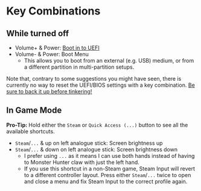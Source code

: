 # Key Combinations

## While turned off

- Volume+ & Power: [Boot in to UEFI](../advanced/boot-into-uefi.md)
- Volume- & Power: Boot Menu
    - This allows you to boot from an external (e.g. USB) medium, or from a different partition in multi-partition setups.

Note that, contrary to some suggestions you might have seen, there is currently no way to reset the UEFI/BIOS settings with a key combination.
[Be sure to back it up before tinkering!](../advanced/back-up-uefi.md)

## In Game Mode

**Pro-Tip:** Hold either the `Steam` or `Quick Access (...)` button to see all the available shortcuts.

- `Steam`/`...` & up on left analogue stick: Screen brightness up
- `Steam`/`...` & down on left analogue stick: Screen brightness down
    - I prefer using `...` as it means I can use both hands instead of having to Monster Hunter claw with just the left hand.
    - If you use this shortcut in a non-Steam game, Steam Input will revert to a different controller layout. Press either `Steam`/`...` twice to open and close a menu and fix Steam Input to the correct profile again.
